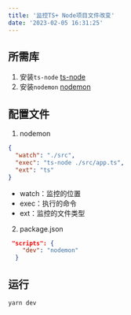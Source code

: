 ```yaml
---
title: '监控TS+ Node项目文件改变'
date: '2023-02-05 16:31:25'
---
```


## 所需库
1. 安装`ts-node`  [ts-node](https://github.com/TypeStrong/ts-node)
2. 安装`nodemon` [nodemon](https://github.com/remy/nodemon)  
## 配置文件
1. nodemon
```json
{
  "watch": "./src",
  "exec": "ts-node ./src/app.ts",
  "ext": "ts"
}
```
- watch：监控的位置
- exec：执行的命令
- ext：监控的文件类型
2. package.json
```json
 "scripts": {
    "dev": "nodemon"
  }
```
## 运行
```shell
yarn dev
```
